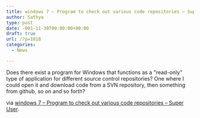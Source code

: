 ```yaml
---
title: windows 7 – Program to check out various code repositories – Super User
author: Sathya
type: post
date: -001-11-30T00:00:00+00:00
draft: true
url: /?p=1018
categories:
  - News

---
```

Does there exist a program for Windows that functions as a "read-only" type of application for different source control repositories? One where I could open it and download code from a SVN repository, then something from github, so on and so forth?

via [windows 7 &#8211; Program to check out various code repositories &#8211; Super User][1].

 [1]: http://superuser.com/questions/235945/program-to-check-out-various-code-repositories